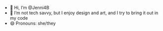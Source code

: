 - 👋 Hi, I’m @Jenni4B
- 🌱 I’m not tech savvy, but I enjoy design and art, and I try to bring it out in my code
- 😄 Pronouns: she/they
